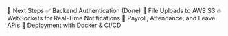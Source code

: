 🌟 Next Steps
✅ Backend Authentication (Done)
🚀 File Uploads to AWS S3
🔥 WebSockets for Real-Time Notifications
🔐 Payroll, Attendance, and Leave APIs
📡 Deployment with Docker & CI/CD